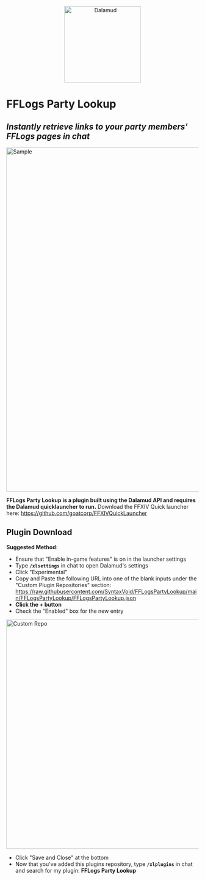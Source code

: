<p align="center">
  <img src="https://raw.githubusercontent.com/goatcorp/DalamudAssets/master/UIRes/logo.png" alt="Dalamud" width="200"/>
</p>

# FFLogs Party Lookup
## _Instantly retrieve links to your party members' FFLogs pages in chat_

<p align="left">
  <img src="https://i.imgur.com/vGvpWfG.png" alt="Sample" width="900"/>
</p>


**FFLogs Party Lookup is a plugin built using the Dalamud API and requires the Dalamud quicklauncher to run.** 
Download the FFXIV Quick launcher here: https://github.com/goatcorp/FFXIVQuickLauncher

## Plugin Download
**Suggested Method**:
- Ensure that "Enable in-game features" is on in the launcher settings
- Type **`/xlsettings`** in chat to open Dalamud's settings
- Click "Experimental"
- Copy and Paste the following URL into one of the blank inputs under the "Custom Plugin Repositories" section: https://raw.githubusercontent.com/SyntaxVoid/FFLogsPartyLookup/main/FFLogsPartyLookup/FFLogsPartyLookup.json
- **Click the + button**
- Check the "Enabled" box for the new entry
<p align="left">
  <img src="https://i.imgur.com/w6cc3VH.png" alt="Custom Repo" width="600"/>
</p>

- Click "Save and Close" at the bottom
- Now that you've added this plugins repository, type **`/xlplugins`** in chat and search for my plugin: **FFLogs Party Lookup**